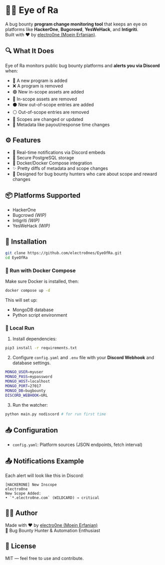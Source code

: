 # 🕵️‍♂️ Eye of Ra

A bug bounty **program change monitoring tool** that keeps an eye on platforms like **HackerOne**, **Bugcrowd**, **YesWeHack**, and **Intigriti**.  
Built with ❤️ by [electro0ne (Moein Erfanian)](https://github.com/electro0nes).

## 🔍 What It Does

Eye of Ra monitors public bug bounty platforms and **alerts you via Discord** when:

- 🖕 A new program is added
- ❌ A program is removed
- 🟢 New in-scope assets are added
- 🔴 In-scope assets are removed
- ⚫️ New out-of-scope entries are added
- ⚪️ Out-of-scope entries are removed
- 🔄 Scopes are changed or updated
- 📌 Metadata like payout/response time changes

## ⚙️ Features

- 🔔 Real-time notifications via Discord embeds
- 📂 Secure PostgreSQL storage
- 🐳 Docker/Docker Compose integration
- ✨ Pretty diffs of metadata and scope changes
- 🚰 Designed for bug bounty hunters who care about scope and reward changes

## 📦 Platforms Supported

- HackerOne
- Bugcrowd *(WIP)*
- Intigriti *(WIP)*
- YesWeHack *(WIP)*

## 🚀 Installation

```bash
git clone https://github.com/electro0nes/EyeOfRa.git
cd EyeOfRa
```

### 🐳 Run with Docker Compose

Make sure Docker is installed, then:

```bash
docker compose up -d
```

This will set up:
- MongoDB database
- Python script environment

### 🧪 Local Run

1. Install dependencies:

```bash
pip3 install -r requirements.txt
```

2. Configure `config.yaml` and `.env` file with your **Discord Webhook** and database settings.

```bash
MONGO_USER=myuser
MONGO_PASS=mypassword
MONGO_HOST=localhost
MONGO_PORT=27017
MONGO_DB=bugbounty
DISCORD_WEBHOOK=URL
```

3. Run the watcher:

```bash
python main.py nodiscord # for run first time 
```

## 📥 Configuration

- `config.yaml`: Platform sources (JSON endpoints, fetch interval)

## 📤 Notifications Example

Each alert will look like this in Discord:

```
[HACKERONE] New Inscope
electro0ne
New Scope Added:
• `*.electro0ne.com` (WILDCARD) → critical
```

## 👨‍💻 Author

Made with ❤️ by [electro0ne (Moein Erfanian)](https://github.com/electro0nes)  
🚾 Bug Bounty Hunter & Automation Enthusiast

## 📜 License

MIT — feel free to use and contribute.

